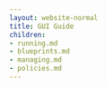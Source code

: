 ```yaml
---
layout: website-normal
title: GUI Guide
children:
- running.md
- blueprints.md
- managing.md
- policies.md
---
```



